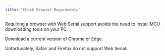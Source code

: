 ```yaml
---
title: "Check Browser Requrements"
---
```


Requiring a browser with Web Serial support avoids the need to
install MCU downloading tools on your PC.

Download a current version of Chrome or Edge.

Unfortunately, Safari and Firefox do not support Web Serial.
